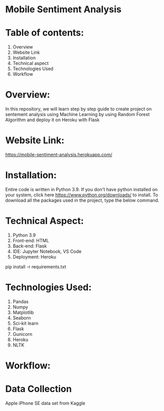 # Mobile Sentiment Analysis

# Table of contents:
   1.  Overview
   2.  Website Link
   3.  Installation
   4.  Technical aspect
   5.  Technologies Used
   6.  Workflow
# Overview:
In this repository, we will learn step by step guide to create project on sentement analysis  using Machine Learning by using Random Forest Algorithm and deploy it on Heroku with Flask
# Website Link:
https://mobile-sentiment-analysis.herokuapp.com/
# Installation:
Entire code is written in Python 3.9. If you don't have python installed on your system, click here https://www.python.org/downloads/ to install. To download all the packages used in the project, type the below command.

# Technical Aspect:
   1.  Python 3.9
   2.  Front-end: HTML
   3.  Back-end: Flask
   4.  IDE: Jupyter Notebook, VS Code
   5.  Deployment: Heroku

pip install -r requirements.txt
# Technologies Used:
   1.  Pandas
   2.  Numpy
   3.  Matplotlib
   4.  Seaborn
   5.  Sci-kit learn
   6.  Flask
   7.  Gunicorn
   8.  Heroku
   9.  NLTK
# Workflow:
   # Data Collection
   Apple iPhone SE data set from Kaggle
